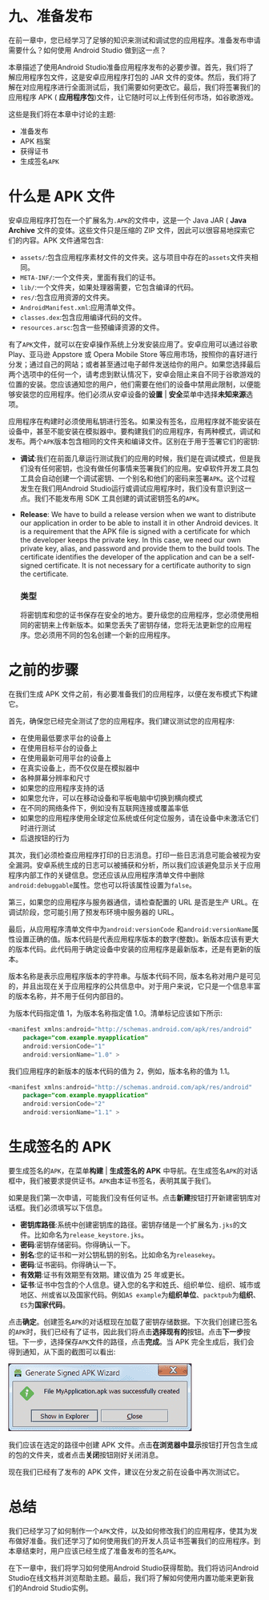 # 九、准备发布

在前一章中，您已经学习了足够的知识来测试和调试您的应用程序。准备发布申请需要什么？如何使用 Android Studio 做到这一点？

本章描述了使用Android Studio准备应用程序发布的必要步骤。首先，我们将了解应用程序包文件，这是安卓应用程序打包的 JAR 文件的变体。然后，我们将了解在对应用程序进行全面测试后，我们需要如何更改它。最后，我们将签署我们的应用程序 APK ( **应用程序包**)文件，让它随时可以上传到任何市场，如谷歌游戏。

这些是我们将在本章中讨论的主题:

*   准备发布
*   APK 档案
*   获得证书
*   生成签名`APK`

# 什么是 APK 文件

安卓应用程序打包在一个扩展名为`.APK`的文件中，这是一个 Java JAR ( **Java Archive** 文件的变体。这些文件只是压缩的 ZIP 文件，因此可以很容易地探索它们的内容。APK 文件通常包含:

*   `assets/`:包含应用程序素材文件的文件夹。这与项目中存在的`assets`文件夹相同。
*   `META-INF/`:一个文件夹，里面有我们的证书。
*   `lib/`:一个文件夹，如果处理器需要，它包含编译的代码。
*   `res/`:包含应用资源的文件夹。
*   `AndroidManifest.xml`:应用清单文件。
*   `classes.dex`:包含应用编译代码的文件。
*   `resources.arsc`:包含一些预编译资源的文件。

有了`APK`文件，就可以在安卓操作系统上分发安装应用了。安卓应用可以通过谷歌 Play、亚马逊 Appstore 或 Opera Mobile Store 等应用市场，按照你的喜好进行分发；通过自己的网站；或者甚至通过电子邮件发送给你的用户。如果您选择最后两个选项中的任何一个，请考虑到默认情况下，安卓会阻止来自不同于谷歌游戏的位置的安装。您应该通知您的用户，他们需要在他们的设备中禁用此限制，以便能够安装您的应用程序。他们必须从安卓设备的**设置** | **安全**菜单中选择**未知来源**选项。

应用程序在构建时必须使用私钥进行签名。如果没有签名，应用程序就不能安装在设备中，甚至不能安装在模拟器中。要构建我们的应用程序，有两种模式，调试和发布。两个`APK`版本包含相同的文件夹和编译文件。区别在于用于签署它们的密钥:

*   **调试**:我们在前面几章运行测试我们的应用的时候，我们是在调试模式，但是我们没有任何密钥，也没有做任何事情来签署我们的应用。安卓软件开发工具包工具会自动创建一个调试密钥、一个别名和他们的密码来签署`APK`。这个过程发生在我们用Android Studio运行或调试应用程序时，我们没有意识到这一点。我们不能发布用 SDK 工具创建的调试密钥签名的`APK`。
*   **Release**: We have to build a release version when we want to distribute our application in order to be able to install it in other Android devices. It is a requirement that the APK file is signed with a certificate for which the developer keeps the private key. In this case, we need our own private key, alias, and password and provide them to the build tools. The certificate identifies the developer of the application and can be a self-signed certificate. It is not necessary for a certificate authority to sign the certificate.

    ### 类型

    将密钥库和您的证书保存在安全的地方。要升级您的应用程序，您必须使用相同的密钥来上传新版本。如果您丢失了密钥存储，您将无法更新您的应用程序。您必须用不同的包名创建一个新的应用程序。

# 之前的步骤

在我们生成 APK 文件之前，有必要准备我们的应用程序，以便在发布模式下构建它。

首先，确保您已经完全测试了您的应用程序。我们建议测试您的应用程序:

*   在使用最低要求平台的设备上
*   在使用目标平台的设备上
*   在使用最新可用平台的设备上
*   在真实设备上，而不仅仅是在模拟器中
*   各种屏幕分辨率和尺寸
*   如果您的应用程序支持的话
*   如果您允许，可以在移动设备和平板电脑中切换到横向模式
*   在不同的网络条件下，例如没有互联网连接或覆盖率低
*   如果您的应用程序使用全球定位系统或任何定位服务，请在设备中未激活它们时进行测试
*   后退按钮的行为

其次，我们必须检查应用程序打印的日志消息。打印一些日志消息可能会被视为安全漏洞。安卓系统生成的日志可以被捕获和分析，所以我们应该避免显示关于应用程序内部工作的关键信息。您还应该从应用程序清单文件中删除`android:debuggable`属性。您也可以将该属性设置为`false`。

第三，如果您的应用程序与服务器通信，请检查配置的 URL 是否是生产 URL。在调试阶段，您可能引用了预发布环境中服务器的 URL。

最后，从应用程序清单文件中为`android:versionCode` 和`android:versionName`属性设置正确的值。版本代码是代表应用程序版本的数字(整数)。新版本应该有更大的版本代码。此代码用于确定设备中安装的应用程序是最新版本，还是有更新的版本。

版本名称是表示应用程序版本的字符串。与版本代码不同，版本名称对用户是可见的，并且出现在关于应用程序的公共信息中。对于用户来说，它只是一个信息丰富的版本名称，并不用于任何内部目的。

为版本代码指定值 1，为版本名称指定值 1.0。清单标记应该如下所示:

```java
<manifest xmlns:android="http://schemas.android.com/apk/res/android"
    package="com.example.myapplication"
    android:versionCode="1"
    android:versionName="1.0" >
```

我们应用程序的新版本的版本代码的值为 2，例如，版本名称的值为 1.1。

```java
<manifest xmlns:android="http://schemas.android.com/apk/res/android"
    package="com.example.myapplication"
    android:versionCode="2"
    android:versionName="1.1" >
```

# 生成签名的 APK

要生成签名的`APK`，在菜单**构建** | **生成签名的 APK** 中导航。在生成签名`APK`的对话框中，我们被要求提供证书。`APK`由本证书签名，表明其属于我们。

如果是我们第一次申请，可能我们没有任何证书。点击**新建**按钮打开新建密钥库对话框。我们必须填写以下信息。

*   **密钥库路径**:系统中创建密钥库的路径。密钥存储是一个扩展名为`.jks`的文件。比如命名为`release_keystore.jks`。
*   **密码**:密钥存储密码。你得确认一下。
*   **别名**:您的证书和一对公钥私钥的别名。比如命名为`releasekey`。
*   **密码**:证书密码。你得确认一下。
*   **有效期**:证书有效期至有效期。建议值为 25 年或更长。
*   **证书**:证书中包含的个人信息。键入您的名字和姓氏、组织单位、组织、城市或地区、州或省以及国家代码。例如`AS example`为**组织单位**、`packtpub`为**组织**、`ES`为**国家代码**。

点击**确定**。创建签名`APK`的对话框现在加载了密钥存储数据。下次我们创建已签名的`APK`时，我们已经有了证书，因此我们将点击**选择现有的**按钮。点击**下一步**按钮。下一步，选择保存`APK`文件的路径，点击**完成**。当 APK 完全生成后，我们会得到通知，从下面的截图可以看出:

![Generating a signed APK](img/5273OS_09_01.jpg)

我们应该在选定的路径中创建 APK 文件。点击**在浏览器中显示**按钮打开包含生成的包的文件夹，或者点击**关闭**按钮刚好关闭消息。

现在我们已经有了发布的 APK 文件，建议在分发之前在设备中再次测试它。

# 总结

我们已经学习了如何制作一个`APK`文件，以及如何修改我们的应用程序，使其为发布做好准备。我们还学习了如何使用我们的开发人员证书签署我们的应用程序。到本章结束时，用户应该已经生成了准备发布的签名`APK`。

在下一章中，我们将学习如何使用Android Studio获得帮助。我们将访问Android Studio在线文档并浏览帮助主题。最后，我们将了解如何使用内置功能来更新我们的Android Studio实例。